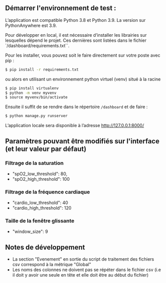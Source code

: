 ## Démarrer l'environnement de test :
L’application est compatible Python 3.8 et Python 3.9. La version sur PythonAnywhere est 3.9.

Pour développer en local, il est nécessaire d’installer les librairies sur lesquelles dépend le projet. Ces dernières sont listées dans le fichier `/dashboard/requirements.txt``.

Pour les installer, vous pouvez soit le faire directement sur votre poste avec pip :
```bash
$ pip install -r requirements.txt
```

ou alors en utilisant un environnement python virtuel (venv) situé à la racine
```bash
$ pip install virtualenv
$ python -m venv myvenv
$ source myvenv/bin/activate 
```

Ensuite il suffit de se rendre dans le répertoire `/dashboard` et de faire : 
```bash
$ python manage.py runserver
```

L’application locale sera disponible à l’adresse http://127.0.0.1:8000/

## Paramètres pouvant être modifiés sur l'interface (et leur valeur par défaut)
### Filtrage de la saturation
- "spO2_low_threshold": 80,
- "spO2_high_threshold": 100

### Filtrage de la fréquence cardiaque
- "cardio_low_threshold": 40
- "cardio_high_threshold": 120

### Taille de la fenêtre glissante
- "window_size": 9

## Notes de développement
- La section "Evenement" en sortie du script de traitement des fichiers csv correspond à la métrique "Global"
- Les noms des colonnes ne doivent pas se répéter dans le fichier csv (i.e il doit y avoir une seule en tête et elle doit être au début du fichier)

